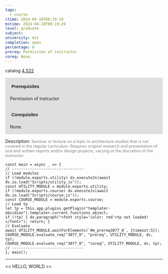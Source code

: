 ```yaml
---
tags:
  - course
ctime: 2024-04-18T00:19:29
mstime: 2024-04-18T00:19:29
level: graduate
subject: 
university: mit
completion: open
percentage: 0
prereq: Permission of instructor
coreq: None.
---
```


catalog [4.S22](http://student.mit.edu/catalog/m4b.html#4.S22)

<span style="display: block; padding: 15px; background-color: rgb(100, 100, 100, 0.2);"><font id="m_prereq3077_0" style="display: block; font-family: Arial, sans-serif; font-weight: bold; padding: 5px">Prerequisites</font><br><span id="prereq3077_0">Permission of instructor</span></span>
<span style="display: block; padding: 15px; background-color: rgb(100, 100, 100, 0.2);"><font id="m_coreq3077_0" style="display: block; font-family: Arial, sans-serif; font-weight: bold; padding: 5px">Corequisites</font><br><span id="coreq3077_0">None.</span></span>

<font style="">Description:</font>
<font style="color: grey; font-size: 0.8rem;">Seminar or lecture on a topic in architecture studies that is not covered in the regular curriculum. Requires original research and presentation of oral and written reports and/or design projects, varying at the discretion of the instructor.</font>

```dataviewjs
const main = async _ => {
// --------------------------------
// Load modules
if (!module.exports.utility) dv.executeJs(await dv.io.load("Scripts/utility.js"));
const UTILITY_MODULE = module.exports.utility;
if (!module.exports.course) dv.executeJs(await dv.io.load("Scripts/course.js"));
const COURSE_MODULE = module.exports.course;
// Load tp
let tp = this.app.plugins.getPlugin("templater-obsidian").templater.current_functions_object;
if (!tp) { dv.paragraph("<font style='color: red'>tp not loaded!</font>"); return; }
// Evaluate
await UTILITY_MODULE.waitForElements(`#m_prereq3077_0`, {timeout:5});
COURSE_MODULE.evaluate_req("3077_0", "prereq", UTILITY_MODULE, dv, tp);
COURSE_MODULE.evaluate_req("3077_0", "coreq", UTILITY_MODULE, dv, tp);
// --------------------------------
}; main();
```

---

<< HELLO, WORLD >>
